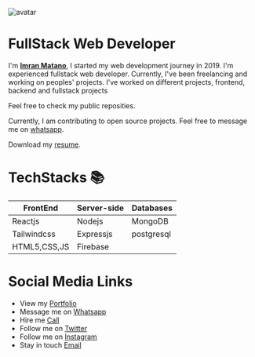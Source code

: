 ![avatar](https://avatars.githubusercontent.com/u/57650911?v=4)

# FullStack Web Developer
  I'm [**Imran Matano**](https://portfolio-imran-matano.vercel.app/),
  I started my web development journey in 2019. I'm experienced fullstack web developer.  Currently, I've been freelancing and working on peoples' projects.
  I've worked on different projects, frontend, backend and fullstack projects
  


  Feel free to check my public reposities.
  


  Currently, I am contributing to open source projects.
  Feel free to message me on [whatsapp](https://wa.me/254734720752).

Download my <a href="https://github.com/imrany/imrany/blob/main/Resume.pdf" download="imran's resume">resume</a>.

  # TechStacks 📚
  | FrontEnd    | Server-side | Databases |
  |-------------|-------------|-----------|
  |Reactjs      |Nodejs       |MongoDB    |
  |Tailwindcss|Expressjs    |postgresql      |
  |HTML5,CSS,JS |Firebase     |           |


# Social Media Links

* View my [Portfolio](https://portfolio-imran-matano.vercel.app/)
* Message me on [Whatsapp](https://wa.me/+254734720752)
* Hire me <a href="tel:0734720752">Call</a>
* Follow me on [Twitter](https://twitter.com/matano_imran)
* Follow me on [Instagram](https://instagram.com/imrany00)
* Stay in touch [Email](mailto:imranmat254@gmail.com)
